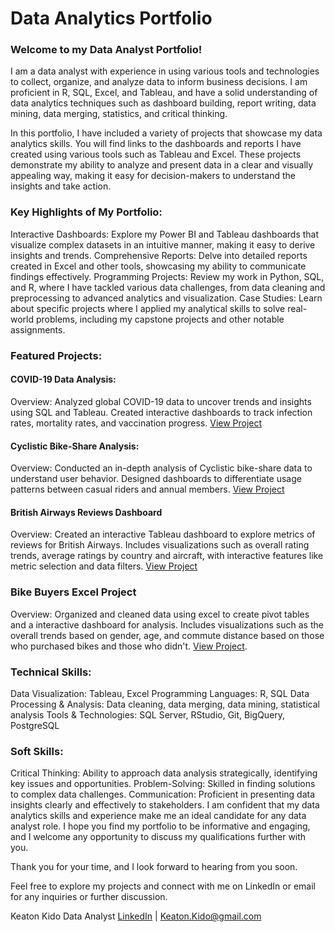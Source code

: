# Data Analytics Portfolio
### Welcome to my Data Analyst Portfolio!

I am a data analyst with experience in using various tools and technologies to collect, organize, and analyze data to inform business decisions. I am proficient in R, SQL, Excel, and Tableau, and have a solid understanding of data analytics techniques such as dashboard building, report writing, data mining, data merging, statistics, and critical thinking.

In this portfolio, I have included a variety of projects that showcase my data analytics skills. You will find links to the dashboards and reports I have created using various tools such as Tableau and Excel. These projects demonstrate my ability to analyze and present data in a clear and visually appealing way, making it easy for decision-makers to understand the insights and take action.

### Key Highlights of My Portfolio:
Interactive Dashboards: Explore my Power BI and Tableau dashboards that visualize complex datasets in an intuitive manner, making it easy to derive insights and trends.
Comprehensive Reports: Delve into detailed reports created in Excel and other tools, showcasing my ability to communicate findings effectively.
Programming Projects: Review my work in Python, SQL, and R, where I have tackled various data challenges, from data cleaning and preprocessing to advanced analytics and visualization.
Case Studies: Learn about specific projects where I applied my analytical skills to solve real-world problems, including my capstone projects and other notable assignments.

### Featured Projects:

#### COVID-19 Data Analysis:

Overview: Analyzed global COVID-19 data to uncover trends and insights using SQL and Tableau.
Created interactive dashboards to track infection rates, mortality rates, and vaccination progress.
[View Project](covid-19-data-analysis)

#### Cyclistic Bike-Share Analysis:

Overview: Conducted an in-depth analysis of Cyclistic bike-share data to understand user behavior.
Designed dashboards to differentiate usage patterns between casual riders and annual members.
[View Project](bike-share-analysis)

#### British Airways Reviews Dashboard

Overview: Created an interactive Tableau dashboard to explore metrics of reviews for British Airways.
Includes visualizations such as overall rating trends, average ratings by country and aircraft, with interactive features like metric selection and data filters.
[View Project](british-airways-review-interactive-tableau)

### Bike Buyers Excel Project

Overview: Organized and cleaned data using excel to create pivot tables and a interactive dashboard for analysis.
Includes visualizations such as the overall trends based on gender, age, and commute distance based on those who purchased bikes and those who didn't. 
[View Project](bike-buyers-excel-project).

### Technical Skills:
Data Visualization: Tableau, Excel
Programming Languages: R, SQL
Data Processing & Analysis: Data cleaning, data merging, data mining, statistical analysis
Tools & Technologies: SQL Server, RStudio, Git, BigQuery, PostgreSQL

### Soft Skills:
Critical Thinking: Ability to approach data analysis strategically, identifying key issues and opportunities.
Problem-Solving: Skilled in finding solutions to complex data challenges.
Communication: Proficient in presenting data insights clearly and effectively to stakeholders.
I am confident that my data analytics skills and experience make me an ideal candidate for any data analyst role. I hope you find my portfolio to be informative and engaging, and I welcome any opportunity to discuss my qualifications further with you.

Thank you for your time, and I look forward to hearing from you soon.

Feel free to explore my projects and connect with me on LinkedIn or email for any inquiries or further discussion.

Keaton Kido
Data Analyst
[LinkedIn](https://www.linkedin.com/in/keatonkido/) | Keaton.Kido@gmail.com
